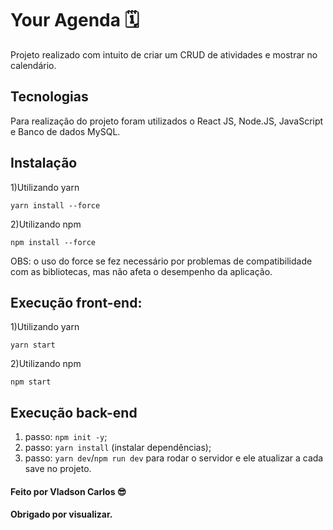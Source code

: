 # Your Agenda 🗓

<p> Projeto realizado com intuito de criar um CRUD de atividades e mostrar no calendário.</p>

## Tecnologias 
Para realização do projeto foram utilizados o React JS, Node.JS, JavaScript e Banco de dados MySQL.

## Instalação

1)Utilizando yarn

   `yarn install --force`

2)Utilizando npm

   `npm install --force`
   
 <p> OBS: o uso do force se fez necessário por problemas de compatibilidade com as bibliotecas, mas não afeta o desempenho da aplicação.</p>

## Execução front-end:

1)Utilizando yarn

   `yarn start`

2)Utilizando npm

   `npm start`
   
## Execução back-end

1) passo: `npm init -y`;
2) passo: `yarn install` (instalar dependências);
3) passo: `yarn dev`/`npm run dev` para rodar o servidor e ele atualizar a cada save no projeto.

    
#### Feito por Vladson Carlos 😎
#### Obrigado por visualizar.
